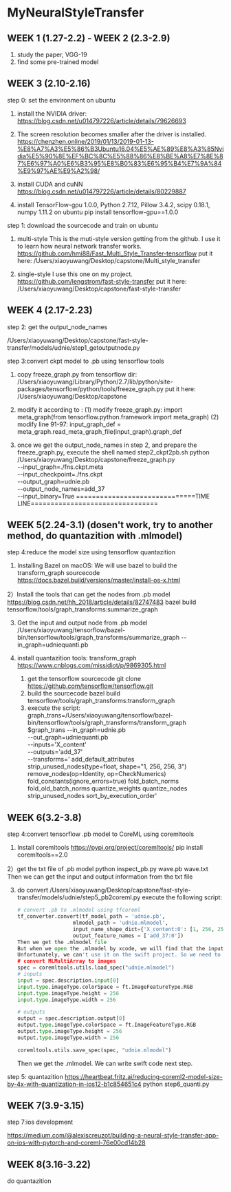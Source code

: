 # MyNeuralStyleTransfer

## WEEK 1 (1.27-2.2) - WEEK 2 (2.3-2.9)
1) study the paper, VGG-19
2) find some pre-trained model


## WEEK 3 (2.10-2.16)
step 0: set the environment on ubuntu

1) install the NVIDIA driver:
   https://blog.csdn.net/u014797226/article/details/79626693

2) The screen resolution becomes smaller after the driver is installed.
   https://chenzhen.online/2019/01/13/2019-01-13-%E8%A7%A3%E5%86%B3Ubuntu16.04%E5%AE%89%E8%A3%85Nvidia%E5%90%8E%EF%BC%8C%E5%88%86%E8%BE%A8%E7%8E%87%E6%97%A0%E6%B3%95%E8%B0%83%E6%95%B4%E7%9A%84%E9%97%AE%E9%A2%98/

3) install CUDA and cuNN
   https://blog.csdn.net/u014797226/article/details/80229887

4) install TensorFlow-gpu 1.0.0, Python 2.7.12, Pillow 3.4.2, scipy 0.18.1, numpy 1.11.2 on ubuntu
   pip install tensorflow-gpu==1.0.0

step 1: download the sourcecode and train on ubuntu

1) multi-style
   This is the muti-style version getting from the github. 
   I use it to learn how neural network transfer works.
   https://github.com/hmi88/Fast_Multi_Style_Transfer-tensorflow
   put it here:
   /Users/xiaoyuwang/Desktop/capstone/Multi_style_transfer

2) single-style
   I use this one on my project.
   https://github.com/lengstrom/fast-style-transfer
   put it here:
   /Users/xiaoyuwang/Desktop/capstone/fast-style-transfer


## WEEK 4 (2.17-2.23)
step 2: get the output_node_names

/Users/xiaoyuwang/Desktop/capstone/fast-style-transfer/models/udnie/step1_getoutputnode.py


step 3:convert ckpt model to .pb using tensorflow tools

1) copy freeze_graph.py from tensorflow dir:
   /Users/xiaoyuwang/Library/Python/2.7/lib/python/site-packages/tensorflow/python/tools/freeze_graph.py
   put it here:
   /Users/xiaoyuwang/Desktop/capstone

2) modify it according to :
   (1) modify freeze_graph.py: import meta_graph(from tensorflow.python.framework import meta_graph)
   (2) modify line 91-97: input_graph_def = meta_graph.read_meta_graph_file(input_graph).graph_def

3) once we get the output_node_names in step 2, and prepare the freeze_graph.py, execute the shell named step2_ckpt2pb.sh
   python /Users/xiaoyuwang/Desktop/capstone/freeze_graph.py \
   --input_graph=./fns.ckpt.meta \
   --input_checkpoint=./fns.ckpt \
   --output_graph=udnie.pb \
   --output_node_names=add_37 \
   --input_binary=True
==============================TIME LINE================================

## WEEK 5(2.24-3.1) (dosen't work, try to another method, do quantazition with .mlmodel)
step 4:reduce the model size using tensorflow quantazition

1) Installing Bazel on macOS:
   We will use bazel to build the transform_graph sourcecode
   https://docs.bazel.build/versions/master/install-os-x.html

2）Install the tools that can get the nodes from .pb model
   https://blog.csdn.net/hh_2018/article/details/82747483
   bazel build tensorflow/tools/graph_transforms:summarize_graph

3) Get the input and output node from .pb model
   /Users/xiaoyuwang/tensorflow/bazel-bin/tensorflow/tools/graph_transforms/summarize_graph --in_graph=udniequanti.pb

4) install quantazition tools: transform_graph
   https://www.cnblogs.com/missidiot/p/9869305.html
   1) get the tensorflow sourcecode
      git clone https://github.com/tensorflow/tensorflow.git
   2) build the sourcecode
      bazel build tensorflow/tools/graph_transforms:transform_graph
   3) execute the script:
      graph_trans=/Users/xiaoyuwang/tensorflow/bazel-bin/tensorflow/tools/graph_transforms/transform_graph
      $graph_trans --in_graph=udnie.pb \
      --out_graph=udniequanti.pb \
      --inputs='X_content' \
      --outputs='add_37' \
      --transforms='
         add_default_attributes
         strip_unused_nodes(type=float, shape="1, 256, 256, 3")
         remove_nodes(op=Identity, op=CheckNumerics)
         fold_constants(ignore_errors=true)
         fold_batch_norms
         fold_old_batch_norms
         quantize_weights
         quantize_nodes
         strip_unused_nodes
         sort_by_execution_order'


## WEEK 6(3.2-3.8)
step 4:convert tensorflow .pb model to CoreML using coremltools

1) Install coremltools
   https://pypi.org/project/coremltools/
   pip install coremltools==2.0

2）get the txt file of .pb model
   python inspect_pb.py wave.pb wave.txt
   Then we can get the input and output information from the txt file

3) do convert
   /Users/xiaoyuwang/Desktop/capstone/fast-style-transfer/models/udnie/step5_pb2coreml.py
   execute the following script:
   
   ```python
   # convert .pb to .mlmodel using tfcoreml
   tf_converter.convert(tf_model_path = 'udnie.pb',
                     mlmodel_path = 'udnie.mlmodel',
                     input_name_shape_dict={'X_content:0': [1, 256, 256, 3]},
                     output_feature_names = ['add_37:0'])
   Then we get the .mlmodel file
   But when we open the .mlmodel by xcode, we will find that the inputs type and the outputs types are MultiArray. 
   Unfortunately, we can't use it on the swift project. So we need to convert it using the following script:
   # convert MLMultiArray to images
   spec = coremltools.utils.load_spec("udnie.mlmodel")
   # inputs
   input = spec.description.input[0]
   input.type.imageType.colorSpace = ft.ImageFeatureType.RGB
   input.type.imageType.height = 256 
   input.type.imageType.width = 256

   # outputs
   output = spec.description.output[0]
   output.type.imageType.colorSpace = ft.ImageFeatureType.RGB
   output.type.imageType.height = 256
   output.type.imageType.width = 256

   coremltools.utils.save_spec(spec, "udnie.mlmodel")
   ```

   Then we get the .mlmodel. We can write swift code next step.

step 5: quantazition
https://heartbeat.fritz.ai/reducing-coreml2-model-size-by-4x-with-quantization-in-ios12-b1c854651c4
python step6_quanti.py


## WEEK 7(3.9-3.15)
step 7:ios development

https://medium.com/@alexiscreuzot/building-a-neural-style-transfer-app-on-ios-with-pytorch-and-coreml-76e00cd14b28

## WEEK 8(3.16-3.22)
do quantazition